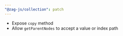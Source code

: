 ```yaml
---
"@zag-js/collection": patch
---
```


- Expose `copy` method
- Allow `getParentNodes` to accept a value or index path
